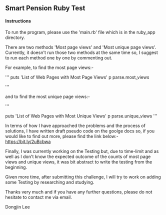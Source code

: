 <h2>Smart Pension Ruby Test</h2>
<h4>Instructions</h4>
To run the program, please use the 'main.rb' file which is in the ruby_app directory.

There are two methods 'Most page views' and 'Most unique page views'.
Currently, it doesn't run those two methods at the same time so,
I suggest to run each method one by one by commenting out.

For example, to find the most page views:-

'''
puts 'List of Web Pages with Most Page Views'
p parse.most_views

<!-- puts 'List of Web Pages with Most Unique Views'
p parse.unique_views -->
'''

and to find the most unique page views:-

'''
<!-- puts 'List of Web Pages with Most Page Views'
p parse.most_views -->

puts 'List of Web Pages with Most Unique Views'
p parse.unique_views
'''

In terms of how I have approached the problems and the process of solutions,
I have written draft pseudo code on the goolge docs so, if you would like to find out more,
please find the link below:-
https://bit.ly/2uBcbwa

Finally, I was currently working on the Testing but, due to time-limit and as well as I don't know the expected outcome of the counts of most page views and unique views, it was bit abstract to write the testing from the beginning.

Given more time, after submitting this challenge, I will try to work on adding some Testing by researching and studying.

Thanks very much and if you have any further questions, please do not hesitate to contact me via email.

Dongjin Lee
